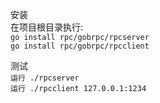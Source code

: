 安装  
在项目根目录执行:  
`go install rpc/gobrpc/rpcserver`  
`go install rpc/gobrpc/rpcclient`

测试  
`运行 ./rpcserver`  
`运行 ./rpcclient 127.0.0.1:1234`
